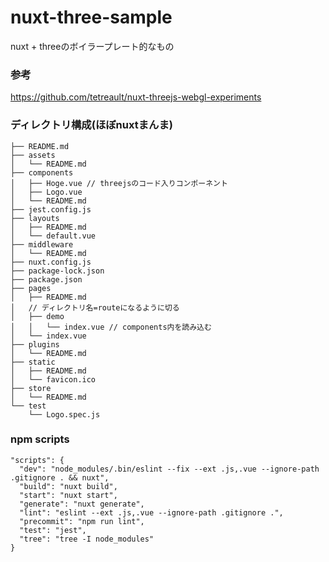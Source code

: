 # nuxt-three-sample
nuxt + threeのボイラープレート的なもの
### 参考
https://github.com/tetreault/nuxt-threejs-webgl-experiments
### ディレクトリ構成(ほぼnuxtまんま)
```text
├── README.md
├── assets
│   └── README.md
├── components
│   ├── Hoge.vue // threejsのコード入りコンポーネント
│   ├── Logo.vue
│   └── README.md
├── jest.config.js
├── layouts
│   ├── README.md
│   └── default.vue
├── middleware
│   └── README.md
├── nuxt.config.js
├── package-lock.json
├── package.json
├── pages
│   ├── README.md
│   // ディレクトリ名=routeになるように切る
│   ├── demo
│   │   └── index.vue // components内を読み込む
│   └── index.vue
├── plugins
│   └── README.md
├── static
│   ├── README.md
│   └── favicon.ico
├── store
│   └── README.md
└── test
    └── Logo.spec.js
```
### npm scripts
```text
"scripts": {
  "dev": "node_modules/.bin/eslint --fix --ext .js,.vue --ignore-path .gitignore . && nuxt",
  "build": "nuxt build",
  "start": "nuxt start",
  "generate": "nuxt generate",
  "lint": "eslint --ext .js,.vue --ignore-path .gitignore .",
  "precommit": "npm run lint",
  "test": "jest",
  "tree": "tree -I node_modules"
}
```
